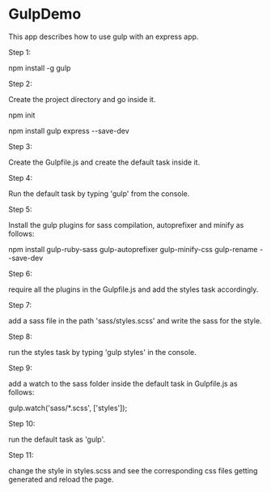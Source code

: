 GulpDemo
========

This app describes how to use gulp with an express app.

Step 1:

npm install -g gulp

Step 2:

Create the project directory and go inside it.

npm init

npm install gulp express --save-dev

Step 3:

Create the Gulpfile.js and create the default task inside it.

Step 4:

Run the default task by typing 'gulp' from the console.

Step 5:

Install the gulp plugins for sass compilation, autoprefixer and minify as follows:

npm install gulp-ruby-sass gulp-autoprefixer gulp-minify-css gulp-rename --save-dev

Step 6:

require all the plugins in the Gulpfile.js and add the styles task accordingly.

Step 7:

add a sass file in the path 'sass/styles.scss' and write the sass for the style.

Step 8:

run the styles task by typing 'gulp styles' in the console.

Step 9:

add a watch to the sass folder inside the default task in Gulpfile.js as follows:

gulp.watch('sass/*.scss', ['styles']);

Step 10:

run the default task as 'gulp'.

Step 11:

change the style in styles.scss and see the corresponding css files getting generated and reload the page.


